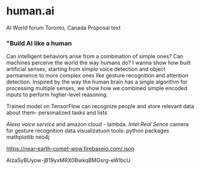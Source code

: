 # human.ai
AI World forum Toronto, Canada
Proposal text

### "Build AI like a human

Can intelligent behaviors arise from a combination of simple ones? Can machines perceive the world the way humans do? I wanna show how built artificial senses, starting from simple voice detection and object permanence to more complex ones like gesture recognition and attention detection. Inspired by the way the human brain has a single algorithm for processing multiple senses, we show how we combined simple encoded inputs to perform higher-level reasoning.


Trained model on TensorFlow can recognize people and store relevant data about them-
personalized tasks and lists

*Alexa voice service* and amazon cloud - lambda.
*Intel Real Sence* camera for gesture recognition
data visualizatuon tools:
python packages
mathplotlib 
neo4j




https://near-earth-comet-wow.firebaseio.com/.json


AIzaSyBUyow-jB19yxMRX0BwkqBMGsrg-eWIbcU



